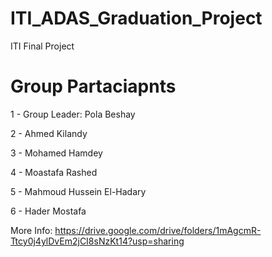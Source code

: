 # ITI_ADAS_Graduation_Project
ITI Final Project


# Group Partaciapnts

1 - Group Leader: Pola Beshay

2 - Ahmed Kilandy

3 - Mohamed Hamdey

4 - Moastafa Rashed

5 - Mahmoud Hussein El-Hadary

6 - Hader Mostafa

More Info: https://drive.google.com/drive/folders/1mAgcmR-Ttcy0j4ylDvEm2jCI8sNzKt14?usp=sharing
